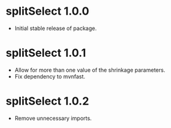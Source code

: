 # splitSelect 1.0.0
* Initial stable release of package.

# splitSelect 1.0.1
* Allow for more than one value of the shrinkage parameters.
* Fix dependency to mvnfast.

# splitSelect 1.0.2
* Remove unnecessary imports.
